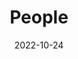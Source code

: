 ---
title: People
date: 2022-10-24

type: landing

sections:
  - block: people
    content:
      title: Meet the Team
      # Choose which groups/teams of users to display.
      #   Edit `user_groups` in each user's profile to add them to one or more of these groups.
      user_groups:
          - Teachers
          - Researchers
          - Assistant Researchers
          - Students
          - Grad Students
          - Administration
          - Visitors
          - Alumni
      sort_by: Weight
      sort_ascending: true
    design:
      show_interests: false
      show_role: true
      show_social: true
---